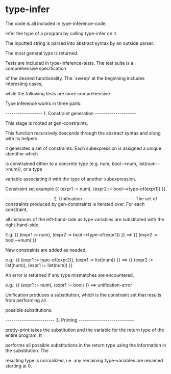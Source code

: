 # type-infer

The code is all included in type-inference-code.

Infer the type of a program by calling type-infer on it. 

The inputted string is parsed into abstract syntax by an outside parser.

The most general type is returned.


Tests are included in type-inference-tests. The test suite is a comprehensive specification

of the desired functionality. The `sweep' at the beginning includes interesting cases,

while the following tests are more comprehensive.


Type inference works in three parts:






------------------ 1. Constraint generation --------------------

This stage is rooted at gen-constraints. 

This function recursively descends through the abstract syntax and along with its helpers 

it generates a set of constraints. Each subexpression is assigned a unique identifier which

is constrained either to a concrete type (e.g. num, bool-->num, list(num-->num)), or a type

variable associating it with the type of another subexpression.

Constraint set example {{ (expr1 := num), (expr2 := bool-->type-of(expr1)) }}







----------------------- 2. Unification -------------------------
The set of constraints produced by gen-constraints is iterated over. For each constraint,

all instances of the left-hand-side as type variables are substituted with the right-hand-side.

E.g. {{ (expr1 := num), (expr2 := bool-->type-of(expr1)) }} ==> {{ (expr2 := bool-->num) }}


New constraints are added as needed, 

e.g.: {{ (expr1 := type-of(expr2)), (expr1 := list(num)) }} ==> {{ (expr2 := list(num)), (expr1 := list(num)) }}


An error is returned if any type mismatches are encountered,

e.g.: {{ (expr1 := num), (expr1 := bool) }} ==> unification-error


Unification produces a substitution, which is the constraint set that results from performing all

possible substitutions.







------------------------ 3. Printing ---------------------------

pretty-print takes the substitution and the variable for the return type of the entire program. It

performs all possible substitutions in the return type using the information in the substitution. The

resulting type is normalized, i.e. any remaining type-variables are renamed starting at 0.


